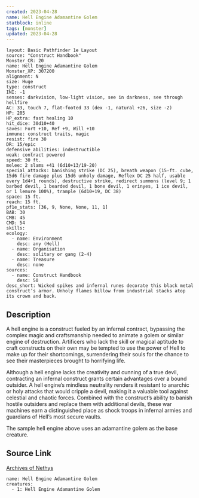 ```yaml
---
created: 2023-04-28
name: Hell Engine Adamantine Golem
statblock: inline
tags: [monster]
updated: 2023-04-28
---
```

```statblock
layout: Basic Pathfinder 1e Layout
source: "Construct Handbook"
Monster_CR: 20
name: Hell Engine Adamantine Golem
Monster_XP: 307200
alignment: N
size: Huge
type: construct
INI: -1
senses: darkvision, low-light vision, see in darkness, see through hellfire
AC: 33, touch 7, flat-footed 33 (dex -1, natural +26, size -2)
HP: 205
HP_extra: fast healing 10
hit_dice: 30d10+40
saves: Fort +10, Ref +9, Will +10
immune: construct traits, magic
resist: fire 30
DR: 15/epic
defensive_abilities: indestructible
weak: contract powered
speed: 30 ft.
melee: 2 slams +41 (6d10+13/19-20)
special_attacks: banishing strike (DC 25), breath weapon (15-ft. cube, 15d6 fire damage plus 15d6 unholy damage, Reflex DC 25 half, usable every 1d4+1 rounds), destructive strike, redirect summons (level 9; 1 barbed devil, 1 bearded devil, 1 bone devil, 1 erinyes, 1 ice devil, or 1 lemure 100%), trample (6d10+19, DC 38)
space: 15 ft.
reach: 15 ft.
pf1e_stats: [36, 9, None, None, 11, 1]
BAB: 30
CMB: 45
CMD: 54
skills: 
ecology:
  - name: Environment
    desc: any (Hell)
  - name: Organisation
    desc: solitary or gang (2-4)
  - name: Treasure
    desc: none
sources:
  - name: Construct Handbook
    desc: 50
desc_short: Wicked spikes and infernal runes decorate this black metal construct’s armor. Unholy flames billow from industrial stacks atop its crown and back.
```
## Description
A hell engine is a construct fueled by an infernal contract, bypassing the complex magic and craftsmanship needed to animate a golem or similar engine of destruction. Artificers who lack the skill or magical aptitude to craft constructs on their own may be tempted to use the power of Hell to make up for their shortcomings, surrendering their souls for the chance to see their masterpieces brought to horrifying life.

 Although a hell engine lacks the creativity and cunning of a true devil, contracting an infernal construct grants certain advantages over a bound outsider. A hell engine’s mindless neutrality renders it resistant to anarchic or holy attacks that would cripple a devil, making it a valuable tool against celestial and chaotic forces. Combined with the construct’s ability to banish hostile outsiders and replace them with additional devils, these war machines earn a distinguished place as shock troops in infernal armies and guardians of Hell’s most secure vaults.

 The sample hell engine above uses an adamantine golem as the base creature.
## Source Link
[Archives of Nethys](https://aonprd.com/MonsterDisplay.aspx?ItemName=Hell%20Engine%20Adamantine%20Golem)
```encounter-table
name: Hell Engine Adamantine Golem
creatures:
  - 1: Hell Engine Adamantine Golem
```
